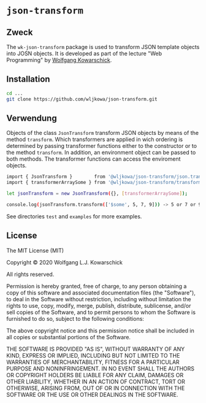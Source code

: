 # ```json-transform```

## Zweck

The ```wk-json-transform``` package is used to transform JSON template
objects into JOSN objects. It is developed as part of the lecture
"Web Programming" by [Wolfgang Kowarschick](https://kowa.hs-augsburg.de).

## Installation

```bash
cd ...
git clone https://github.com/wljkowa/json-transform.git
```

## Verwendung

Objects of the class ```JsonTransform``` transform JSON objects
by means of the method ```transform```. Which transformers are
applied in wich ordering is determined by passing transformer
functions either to the constructor or to the method ```transform```.
In addition, an environment object can be passed to both methods.
The transformer functions can access the enviroment objects.

```bash
import { JsonTransform }        from '@wljkowa/json-transform/json.transform';
import { transformerArraySome } from '@wljkowa/json-transform/transformer/transformer.array.some'

let jsonTransform = new JsonTransform({}, [transformerArraySome]);

console.log(jsonTransform.transform(['$some', 5, 7, 9])) -> 5 or 7 or 9 (randomly)
```

See directories ```test``` and ```examples``` for more examples.

## License

The MIT License (MIT)

Copyright © 2020 Wolfgang L.J. Kowarschick

All rights reserved.

Permission is hereby granted, free of charge, to any person obtaining a copy
of this software and associated documentation files (the "Software"), to deal
in the Software without restriction, including without limitation the rights
to use, copy, modify, merge, publish, distribute, sublicense, and/or sell
copies of the Software, and to permit persons to whom the Software is
furnished to do so, subject to the following conditions:

The above copyright notice and this permission notice shall be included in all
copies or substantial portions of the Software.

THE SOFTWARE IS PROVIDED "AS IS", WITHOUT WARRANTY OF ANY KIND, EXPRESS OR
IMPLIED, INCLUDING BUT NOT LIMITED TO THE WARRANTIES OF MERCHANTABILITY,
FITNESS FOR A PARTICULAR PURPOSE AND NONINFRINGEMENT. IN NO EVENT SHALL THE
AUTHORS OR COPYRIGHT HOLDERS BE LIABLE FOR ANY CLAIM, DAMAGES OR OTHER
LIABILITY, WHETHER IN AN ACTION OF CONTRACT, TORT OR OTHERWISE, ARISING FROM,
OUT OF OR IN CONNECTION WITH THE SOFTWARE OR THE USE OR OTHER DEALINGS IN THE
SOFTWARE.
